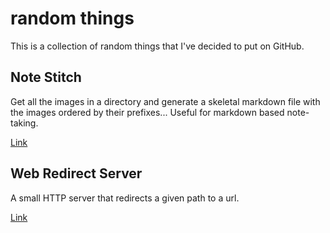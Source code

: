 # random things
This is a collection of random things that I've decided to put on GitHub.



## Note Stitch

Get all the images in a directory and generate a skeletal markdown file with the images ordered by their prefixes... Useful for markdown based note-taking.

[Link](notestitch) 


## Web Redirect Server

A small HTTP server that redirects a given path to a url.

[Link](WebRedirect)


